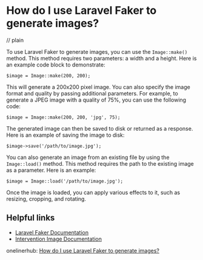 # How do I use Laravel Faker to generate images?
// plain

To use Laravel Faker to generate images, you can use the `Image::make()` method. This method requires two parameters: a width and a height. Here is an example code block to demonstrate:

```
$image = Image::make(200, 200);
```

This will generate a 200x200 pixel image. You can also specify the image format and quality by passing additional parameters. For example, to generate a JPEG image with a quality of 75%, you can use the following code:

```
$image = Image::make(200, 200, 'jpg', 75);
```

The generated image can then be saved to disk or returned as a response. Here is an example of saving the image to disk:

```
$image->save('/path/to/image.jpg');
```

You can also generate an image from an existing file by using the `Image::load()` method. This method requires the path to the existing image as a parameter. Here is an example:

```
$image = Image::load('/path/to/image.jpg');
```

Once the image is loaded, you can apply various effects to it, such as resizing, cropping, and rotating.

## Helpful links

- [Laravel Faker Documentation](https://github.com/fzaninotto/Faker#images)
- [Intervention Image Documentation](http://image.intervention.io/getting_started/introduction)

onelinerhub: [How do I use Laravel Faker to generate images?](https://onelinerhub.com/php-faker/how-do-i-use-laravel-faker-to-generate-images)